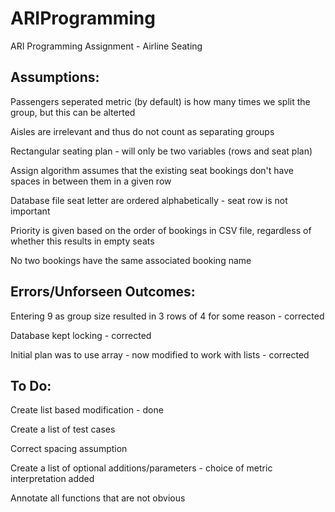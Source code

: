 # ARIProgramming
ARI Programming Assignment - Airline Seating




Assumptions:
-------------------------------------------------
Passengers seperated metric (by default) is how many times we split the group, but this can be alterted

Aisles are irrelevant and thus do not count as separating groups

Rectangular seating plan - will only be two variables (rows and seat plan) 

Assign algorithm assumes that the existing seat bookings don't have spaces in between them in a given row

Database file seat letter are ordered alphabetically - seat row is not important

Priority is given based on the order of bookings in CSV file, regardless of whether this results in empty seats

No two bookings have the same associated booking name



Errors/Unforseen Outcomes:
-------------------------------------------------
Entering 9 as group size resulted in 3 rows of 4 for some reason  -  corrected

Database kept locking  -  corrected

Initial plan was to use array - now modified to work with lists  -  corrected




To Do:
-------------------------------------------------
Create list based modification  -  done

Create a list of test cases

Correct spacing assumption

Create a list of optional additions/parameters  -  choice of metric interpretation added

Annotate all functions that are not obvious

